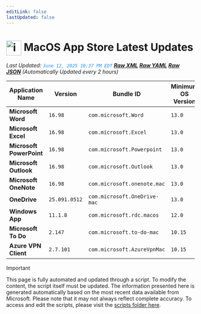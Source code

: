 ```yaml
---
editLink: false
lastUpdated: false
---
```

# <img src="/images/App_Store_logo.png" alt="image" width="40" style="vertical-align: middle; display: inline-block;" /> MacOS App Store Latest Updates

<span class="extra-small">_Last Updated: <code style="color : dodgerblue">June 12, 2025 10:37 PM EDT</code> [**_Raw XML_**](https://github.com/cocopuff2u/MOFA/blob/main/latest_raw_files/macos_appstore_latest.xml) [**_Raw YAML_**](https://github.com/cocopuff2u/MOFA/blob/main/latest_raw_files/macos_appstore_latest.yaml) [**_Raw JSON_**](https://github.com/cocopuff2u/MOFA/blob/main/latest_raw_files/macos_appstore_latest.json)
 (Automatically Updated every 2 hours)_</span>

| Application Name | Version | Bundle ID | Minimum OS Version | Icon |
|------------------|---------|-----------|-------------------|------|
| **Microsoft Word** | `16.98` | `com.microsoft.Word` | `13.0` | <img src='https://is1-ssl.mzstatic.com/image/thumb/Purple221/v4/19/4e/c1/194ec1ba-31a1-6da5-a4e2-bfaf15a2a366/MSWD.png/512x512bb.png' width='25%' height='25%' /> |
| **Microsoft Excel** | `16.98` | `com.microsoft.Excel` | `13.0` | <img src='https://is1-ssl.mzstatic.com/image/thumb/Purple221/v4/5b/c4/22/5bc422fe-9402-20fd-c82a-fb0be41959ec/XCEL.png/512x512bb.png' width='25%' height='25%' /> |
| **Microsoft PowerPoint** | `16.98` | `com.microsoft.Powerpoint` | `13.0` | <img src='https://is1-ssl.mzstatic.com/image/thumb/Purple211/v4/9c/4b/cb/9c4bcbfa-b71b-02d5-9d92-769525f6ce5a/PPT3.png/512x512bb.png' width='25%' height='25%' /> |
| **Microsoft Outlook** | `16.98` | `com.microsoft.Outlook` | `13.0` | <img src='https://is1-ssl.mzstatic.com/image/thumb/Purple221/v4/05/8c/73/058c7340-228a-f8aa-8986-21429b659b41/Outlook.png/512x512bb.png' width='25%' height='25%' /> |
| **Microsoft OneNote** | `16.98` | `com.microsoft.onenote.mac` | `13.0` | <img src='https://is1-ssl.mzstatic.com/image/thumb/Purple221/v4/4a/23/5f/4a235fde-9635-9b0b-a244-288747e6fb8b/OneNote.png/512x512bb.png' width='25%' height='25%' /> |
| **OneDrive** | `25.091.0512` | `com.microsoft.OneDrive-mac` | `13.0` | <img src='https://is1-ssl.mzstatic.com/image/thumb/Purple221/v4/4c/5c/32/4c5c32b1-adeb-5ec7-3f75-3fc06bfaa428/OneDrive.png/512x512bb.png' width='25%' height='25%' /> |
| **Windows App** | `11.1.8` | `com.microsoft.rdc.macos` | `12.0` | <img src='https://is1-ssl.mzstatic.com/image/thumb/Purple221/v4/d2/9c/43/d29c4383-7913-1ebe-e774-1fa018b1fd25/AppIcon-0-0-85-220-0-0-4-0-2x.png/512x512bb.png' width='25%' height='25%' /> |
| **Microsoft To Do** | `2.147` | `com.microsoft.to-do-mac` | `10.15` | <img src='https://is1-ssl.mzstatic.com/image/thumb/Purple211/v4/27/bf/cf/27bfcf9c-3196-e934-6429-fe256e90aac2/AppIcon-Release-0-85-220-0-4-2x-sRGB.png/512x512bb.png' width='25%' height='25%' /> |
| **Azure VPN Client** | `2.7.101` | `com.microsoft.AzureVpnMac` | `10.15` | <img src='https://is1-ssl.mzstatic.com/image/thumb/Purple221/v4/23/60/df/2360df4b-4ac5-4480-bb3e-4f59df6c3e64/AppIcon-85-220-0-4-0-0-2x-0-0.png/512x512bb.png' width='25%' height='25%' /> |

> [!IMPORTANT]
> This page is fully automated and updated through a script. To modify the content, the script itself must be updated. The information presented here is generated automatically based on the most recent data available from Microsoft. Please note that it may not always reflect complete accuracy. To access and edit the scripts, please visit the [scripts folder here](https://github.com/cocopuff2u/MOFA_WEBSITE/tree/main/update_readme_scripts).
